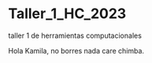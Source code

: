 # Taller_1_HC_2023
taller 1 de herramientas computacionales 

Hola Kamila, no borres nada care chimba.

